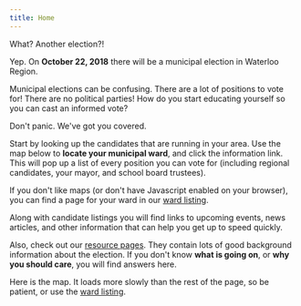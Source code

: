 ```yaml
---
title: Home
---
```

<p class="bigtext">What? Another election?!</p>

Yep. On **October 22, 2018** there will be a municipal election in Waterloo
Region. 

Municipal elections can be confusing.
There are a lot of positions
to vote for! There are no political parties! How do you start
educating yourself so you can cast an informed vote?

<p class="bigtext">Don't panic. We've got you covered.</p>

Start by looking up the candidates that are running in your area. 
Use the map below to **locate your municipal ward**, and click the
information link. This will pop up a list of every position you can
vote for (including regional candidates, your mayor, and school board
trustees).

If you don't like maps (or don't have Javascript enabled on your
browser), you can find a page for your ward in our [ward
listing](./wards/). 


Along with candidate listings you will find links to upcoming events,
news articles, and other information that can help you get up to speed
quickly.

Also, check 
out our [resource pages](./resources). They contain lots of good
background information about the election. If you don't know **what is
going on**, or **why you should care**, you will find answers here. 


Here is the map. It loads more slowly than the rest of the page, so be
patient, or use the [ward listing](./wards/).

<script src="https://embed.github.com/view/geojson/CivicTechWR/WRvotes/master/docs/_data/sync/WardBoundaries.geojson"></script>

